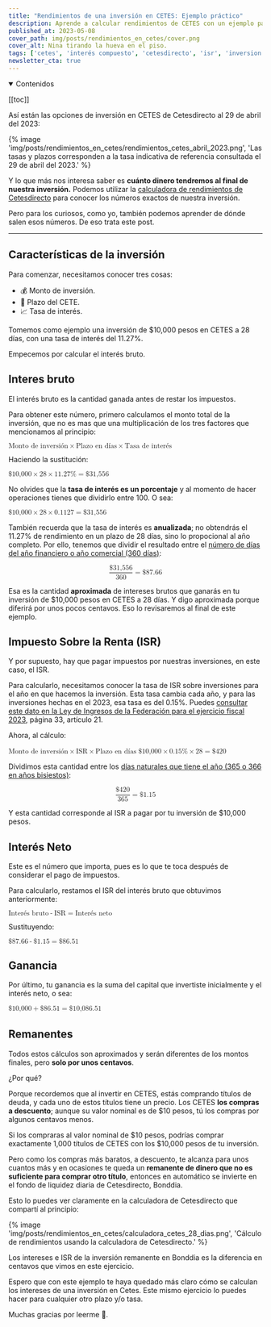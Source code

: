 ```yaml
---
title: "Rendimientos de una inversión en CETES: Ejemplo práctico"
description: Aprende a calcular rendimientos de CETES con un ejemplo paso a paso. Descubre cómo obtener el interés neto y ganancia real en una inversión de $10,000 pesos en CETES a 28 días.
published_at: 2023-05-08
cover_path: img/posts/rendimientos_en_cetes/cover.png
cover_alt: Nina tirando la hueva en el piso.
tags: ['cetes', 'interés compuesto', 'cetesdirecto', 'isr', 'inversion']
newsletter_cta: true
---
```


<details open>
  <summary>
    Contenidos
  </summary>

  [[toc]]

</details>

Así están las opciones de inversión en CETES de Cetesdirecto al 29 de abril del 2023:

{% image 'img/posts/rendimientos_en_cetes/rendimientos_cetes_abril_2023.png', 'Las tasas y plazos corresponden a la tasa indicativa de referencia consultada el 29 de abril del 2023.' %}

Y lo que más nos interesa saber es **cuánto dinero tendremos al final de nuestra inversión.** Podemos utilizar la [calculadora de rendimientos de Cetesdirecto](https://www.cetesdirecto.com/calculadoras/cetes?method=init) para conocer los números exactos de nuestra inversión.

Pero para los curiosos, como yo, también podemos aprender de dónde salen esos números. De eso trata este post.  

***

## Características de la inversión

Para comenzar, necesitamos conocer tres cosas:
- 💰 Monto de inversión.
- 📅 Plazo del CETE.
- 📈 Tasa de interés.

Tomemos como ejemplo una inversión de $10,000 pesos en CETES a 28 días, con una tasa de interés del 11.27%. 

Empecemos por calcular el interés bruto.

## Interes bruto

El interés bruto es la cantidad ganada <span class="annotated">antes de restar los impuestos.<span>

Para obtener este número, primero calculamos el monto total de la inversión, que no es mas que una multiplicación de los tres factores que mencionamos al principio:

<math>
  <mrow>
    <mi>Monto de inversión</mi>
    <mo class="font-bold text-accent-500 dark:text-accent-dark-500">&#x00D7;</mo>
    <mi>Plazo en días</mi>
    <mo class="font-bold text-accent-500 dark:text-accent-dark-500">&#x00D7;</mo>
    <mi>Tasa de interés</mi>
  </mrow>
</math>

Haciendo la sustitución:

<math>
  <mrow>
    <mtext>$</mtext>
    <mn>10,000</mn>
    <mo class="font-bold text-accent-500 dark:text-accent-dark-500">&#x00D7;</mo>
    <mn>28</mn>
    <mo class="font-bold text-accent-500 dark:text-accent-dark-500">&#x00D7;</mo>
    <mrow>
      <mn>11.27</mn>
      <mo>%</mo>
    </mrow>
    <mo>=</mo>
    <mtext>$</mtext>
    <mn>31,556</mn>
  </mrow>
</math>

No olvides que la **tasa de interés es un porcentaje** y al momento de hacer operaciones tienes que dividirlo entre 100. O sea:

<math>
  <mrow>
    <mtext>$</mtext>
    <mn>10,000</mn>
    <mo class="font-bold text-accent-500 dark:text-accent-dark-500">&#x00D7;</mo>
    <mn>28</mn>
    <mo class="font-bold text-accent-500 dark:text-accent-dark-500">&#x00D7;</mo>
    <mrow>
      <mn>0.1127</mn>
    </mrow>
    <mo>=</mo>
    <mtext>$</mtext>
    <mn>31,556</mn>
  </mrow>
</math>

También recuerda que la tasa de interés es **anualizada**; no obtendrás el 11.27% de rendimiento en un plazo de 28 días, sino lo propocional al año completo. Por ello, tenemos que dividir el resultado entre el [número de días del año financiero o año comercial (360 días)](https://es.wikipedia.org/wiki/A%C3%B1o_comercial):

<math display="block">
  <mrow>
    <mfrac linethickness="1">
      <mrow>
        <mtext>$</mtext>
        <mn>31,556</mn>
      </mrow>
      <mrow>
        <mn>360</mn>
      </mrow>
    </mfrac>
    <mo>=</mo>
    <mtext>$</mtext>
    <mn>87.66</mn>
  </mrow>
</math>

Esa es la cantidad **aproximada** de intereses brutos que ganarás en tu inversión de $10,000 pesos en CETES a 28 días. Y digo aproximada porque diferirá por unos pocos centavos. Eso lo revisaremos al final de este ejemplo.

## Impuesto Sobre la Renta (ISR)

Y por supuesto, hay que pagar impuestos por nuestras inversiones, en este caso, el ISR.

Para calcularlo, necesitamos conocer la tasa de ISR sobre inversiones para el año en que hacemos la inversión. Esta tasa cambia cada año, y para las inversiones hechas en el 2023, esa <span class="annotated">tasa es del 0.15%</span>. Puedes [consultar este dato en la Ley de Ingresos de la Federación para el ejercicio fiscal 2023](https://www.diputados.gob.mx/LeyesBiblio/pdf/LIF_2023.pdf), página 33, artículo 21.

Ahora, al cálculo:

<math>
  <mrow>
    <mi>Monto de inversión</mi>
    <mo class="font-bold text-accent-500 dark:text-accent-dark-500">&#x00D7;</mo>
    <mi>ISR</mi>
    <mo class="font-bold text-accent-500 dark:text-accent-dark-500">&#x00D7;</mo>
    <mi>Plazo en días</mi>
  </mrow>
</math>

<math>
  <mrow>
    <mtext>$</mtext>
    <mn>10,000</mn>
    <mo class="font-bold text-accent-500 dark:text-accent-dark-500">&#x00D7;</mo>
    <mrow>
      <mn>0.15</mn>
      <mo>%</mo>
    </mrow>
    <mo class="font-bold text-accent-500 dark:text-accent-dark-500">&#x00D7;</mo>    
    <mn>28</mn>
    <mo>=</mo>
    <mtext>$</mtext>
    <mn>420</mn>
  </mrow>
</math>

Dividimos esta cantidad entre los [días naturales que tiene el año (365 o 366 en años bisiestos)](https://es.wikipedia.org/wiki/A%C3%B1o_natural):

<math display="block">
  <mrow>
    <mfrac linethickness="1">
      <mrow>
        <mtext>$</mtext>
        <mn>420</mn>
      </mrow>
      <mrow>
        <mn>365</mn>
      </mrow>
    </mfrac>
    <mo>=</mo>
    <mtext>$</mtext>
    <mn>1.15</mn>
  </mrow>
</math>

Y esta cantidad corresponde al ISR a pagar por tu inversión de $10,000 pesos.

## Interés Neto

Este es el número que importa, pues es lo que te toca después de considerar el pago de impuestos.

Para calcularlo, restamos el ISR del interés bruto que obtuvimos anteriormente:

<math>
  <mrow>
    <mi>Interés bruto</mi>
    <mo class="font-bold text-accent-500 dark:text-accent-dark-500">-</mo>
    <mi>ISR</mi>
    <mo>=</mo>
    <mi>Interés neto</mi>
  </mrow>
</math>

Sustituyendo:

<math>
  <mrow>
    <mrow>
      <mtext>$</mtext>
      <mn>87.66</mn>
    </mrow> 
    <mo class="font-bold text-accent-500 dark:text-accent-dark-500">-</mo>
    <mrow>
      <mtext>$</mtext>
      <mn>1.15</mn>
    </mrow> 
    <mo>=</mo>
    <mrow>
      <mtext>$</mtext>
      <mn>86.51</mn>
    </mrow>
  </mrow>
</math>

## Ganancia

Por último, tu ganancia es la suma del capital que invertiste inicialmente y el interés neto, o sea:

<math>
  <mrow>
    <mrow>
      <mtext>$</mtext>
      <mn>10,000</mn>
    </mrow> 
    <mo class="font-bold text-accent-500 dark:text-accent-dark-500">+</mo>
    <mrow>
      <mtext>$</mtext>
      <mn>86.51</mn>
    </mrow> 
    <mo>=</mo>
    <mrow>
      <mn><span class="annotated">$10,086.51</span></mn>
    </mrow>
  </mrow>
</math>

## Remanentes

Todos estos cálculos son aproximados y serán diferentes de los montos finales, pero **solo por unos centavos**.

¿Por qué? 

Porque recordemos que al invertir en CETES, estás comprando títulos de deuda, y cada uno de estos títulos tiene un precio. Los CETES **los compras a descuento**; aunque su valor nominal es de $10 pesos, tú los compras por algunos centavos menos. 

Si los compraras al valor nominal de $10 pesos, podrías comprar exactamente 1,000 títulos de CETES con los $10,000 pesos de tu inversión. 

Pero como los compras más baratos, a descuento, te alcanza para unos cuantos más y en ocasiones te queda un **remanente de dinero que no es suficiente para comprar otro título**, entonces en automático se invierte en el fondo de liquidez diaria de Cetesdirecto, Bonddia.

Esto lo puedes ver claramente en la calculadora de Cetesdirecto que compartí al principio:

{% image 'img/posts/rendimientos_en_cetes/calculadora_cetes_28_dias.png', 'Cálculo de rendimientos usando la calculadora de Cetesdirecto.' %}

Los intereses e ISR de la inversión remanente en Bonddia es la diferencia en centavos que vimos en este ejercicio.

Espero que con este ejemplo te haya quedado más claro cómo se calculan los intereses de una inversión en Cetes. Este mismo ejercicio lo puedes hacer para cualquier otro plazo y/o tasa.

Muchas gracias por leerme 💜.